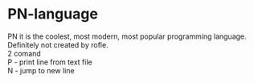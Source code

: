 # PN-language

PN it is the coolest, most modern, most popular programming language. Definitely not created by rofle.<br>
2 comand<br>
P - print line from text file<br>
N - jump to new line<br>
